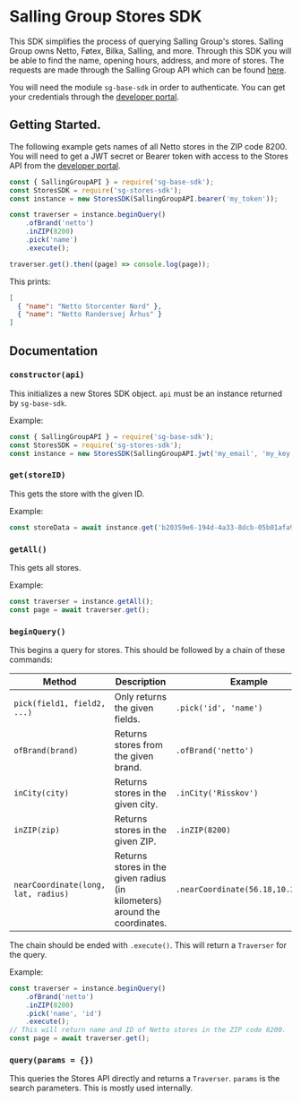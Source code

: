 # Salling Group Stores SDK
This SDK simplifies the process of querying Salling Group's stores.
Salling Group owns Netto, Føtex, Bilka, Salling, and more.
Through this SDK you will be able to find the name, opening hours, address, and more of stores.
The requests are made through the Salling Group API which can be found [here](https://developer.sallinggroup.com/).

You will need the module `sg-base-sdk` in order to authenticate.
You can get your credentials through the [developer portal](https://developer.sallinggroup.com/).

## Getting Started.
The following example gets names of all Netto stores in the ZIP code 8200.
You will need to get a JWT secret or Bearer token with access to the Stores API from the [developer portal](https://developer.sallinggroup.com/). 
```js
const { SallingGroupAPI } = require('sg-base-sdk');
const StoresSDK = require('sg-stores-sdk');
const instance = new StoresSDK(SallingGroupAPI.bearer('my_token'));

const traverser = instance.beginQuery()
    .ofBrand('netto')
    .inZIP(8200)
    .pick('name')
    .execute();

traverser.get().then((page) => console.log(page));
``` 
This prints:
```json
[
  { "name": "Netto Storcenter Nord" },
  { "name": "Netto Randersvej Århus" }
]
```

## Documentation
### `constructor(api)`
This initializes a new Stores SDK object.
`api` must be an instance returned by `sg-base-sdk`.

Example:
```js
const { SallingGroupAPI } = require('sg-base-sdk');
const StoresSDK = require('sg-stores-sdk');
const instance = new StoresSDK(SallingGroupAPI.jwt('my_email', 'my_key'));
```

### `get(storeID)`
This gets the store with the given ID.

Example:
```js
const storeData = await instance.get('b20359e6-194d-4a33-8dcb-05b01afa93c4');
```

### `getAll()`
This  gets all stores.

Example:
```js
const traverser = instance.getAll();
const page = await traverser.get();
```

### `beginQuery()`
This begins a query for stores.
This should be followed by a chain of these commands:

|Method|Description|Example|
|------|-----------|-------|
|`pick(field1, field2, ...)`|Only returns the given fields.|`.pick('id', 'name')`|
|`ofBrand(brand)`|Returns stores from the given brand.|`.ofBrand('netto')`|
|`inCity(city)`|Returns stores in the given city.|`.inCity('Risskov')`|
|`inZIP(zip)`|Returns stores in the given ZIP.|`.inZIP(8200)`|
|`nearCoordinate(long, lat, radius)`|Returns stores in the given radius (in kilometers) around the coordinates.|`.nearCoordinate(56.18,10.20,0.5)`|

The chain should be ended with `.execute()`.
This will return a `Traverser` for the query.

Example:
```js
const traverser = instance.beginQuery()
    .ofBrand('netto')
    .inZIP(8200)
    .pick('name', 'id')
    .execute();
// This will return name and ID of Netto stores in the ZIP code 8200.
const page = await traverser.get();
```
### `query(params = {})`
This queries the Stores API directly and returns a `Traverser`. 
`params` is the search parameters.
This is mostly used internally.
